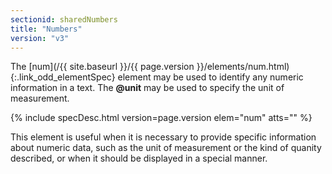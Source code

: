 ```yaml
---
sectionid: sharedNumbers
title: "Numbers"
version: "v3"
---
```




The [num](/{{ site.baseurl }}/{{ page.version }}/elements/num.html){:.link_odd_elementSpec} element may be used to identify any numeric information in
a text. The **@unit** may be used to specify the unit of measurement.



{% include specDesc.html version=page.version elem="num" atts="" %}




This element is useful when it is necessary to provide specific information about
numeric
data, such as the unit of measurement or the kind of quanity described, or when it
should
be displayed in a special manner.

